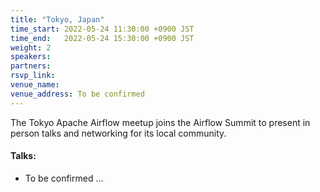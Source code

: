 ```yaml
---
title: "Tokyo, Japan"
time_start: 2022-05-24 11:30:00 +0900 JST
time_end:   2022-05-24 15:30:00 +0900 JST
weight: 2
speakers:
partners:
rsvp_link: 
venue_name: 
venue_address: To be confirmed
---
```



The Tokyo Apache Airflow meetup joins the Airflow Summit to present in person talks and networking for its local community. 

#### Talks:
 * To be confirmed ...